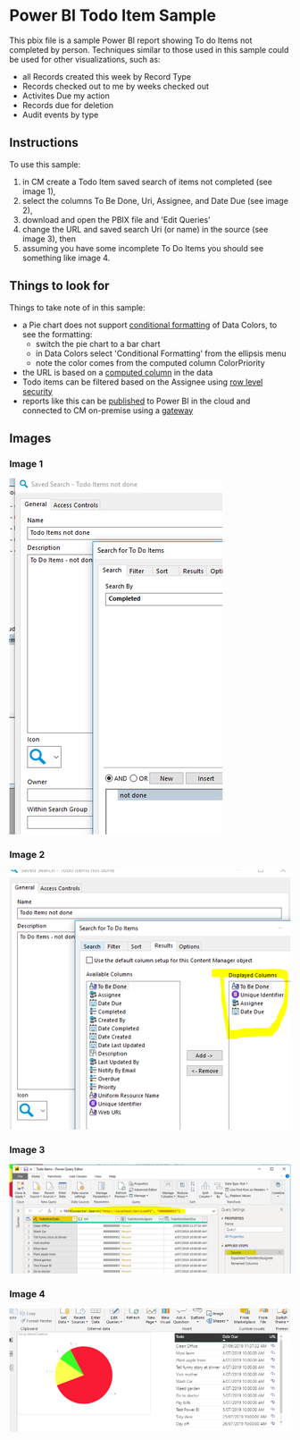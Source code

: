 # Power BI Todo Item Sample
This pbix file is a sample Power BI report showing To do Items not completed by person.  Techniques similar to those used in this sample could be used for other visualizations, such as:
 * all Records created this week by Record Type
 * Records checked out to me by weeks checked out
 * Activites Due my action
 * Records due for deletion
 * Audit events by type

## Instructions
To use this sample:
 1. in CM create a Todo Item saved search of items not completed (see image 1),
 2. select the columns To Be Done, Uri, Assignee, and Date Due (see image 2),
 3. download and open the PBIX file and 'Edit Queries'
 4. change the URL and saved search Uri (or name) in the source (see image 3), then
 5. assuming you have some incomplete To Do Items you should see something like image 4.
 
## Things to look for
Things to take note of in this sample:
 * a Pie chart does not support [conditional formatting](https://docs.microsoft.com/en-us/power-bi/visuals/service-tips-and-tricks-for-color-formatting) of Data Colors, to see the formatting:
     * switch the pie chart to a bar chart
	 * in Data Colors select 'Conditional Formatting' from the ellipsis menu
	 * note the color comes from the computed column ColorPriority
 * the URL is based on a [computed column](https://docs.microsoft.com/en-us/power-bi/power-bi-hyperlinks-in-tables) in the data	 
 * Todo items can be filtered based on the Assignee using [row level security](https://docs.microsoft.com/en-us/power-bi/service-admin-rls)
 * reports like this can be [published](https://docs.microsoft.com/en-us/power-bi/desktop-upload-desktop-files) to Power BI in the cloud and connected to CM on-premise using a [gateway](https://docs.microsoft.com/en-us/power-bi/service-gateway-onprem)
 
## Images
### Image 1
![Saved Search](ss_query.PNG)

### Image 2
![Saved Search Columns](ss_columns.PNG)

### Image 3
![Source](source.PNG)

### Image 4
![Visualization](vis.PNG)
